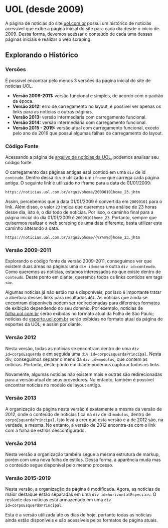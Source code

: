 # UOL (desde 2009)
A página de notícias do site [uol.com.br](http://uol.com.br) possui um histórico de notícias acessível que exibe a página inicial do site para cada dia desde o início de 2009. Dessa forma, devemos acessar o conteúdo de cada uma dessas páginas iniciais e realizar o web scraping.

## Explorando o Histórico

### Versões
É possível encontrar pelo menos 3 versões da página inicial do site de notícias UOL.
* **Versão 2009-2011:** versão funcional e simples, de acordo com o padrão da época.
* **Versão 2012:** erro de carregamento no layout, é possível ver apenas os links para as notícias e outras páginas.
* **Versão 2013:** versão intermediária com carregamento funcional.
* **Versão 2014:** versão intermediária com carregamento funcional.
* **Versão 2015 - 2019:** versão atual com carregamento funcional, exceto pelo ano de 2016 que possui algumas falhas de carregamento do layout.

### Código Fonte
Acessando a página de [arquivo de notícias da UOL](), podemos analisar seu código fonte.

O carregamento das páginas antigas está contido em uma `div` de id `conteudo`. Dentro dessa `div` é utilizado um `iframe` que carrega cada página antiga. O seguinte link é utilizado no iframe para a data de 01/01/2009:
```
https://noticias.uol.com.br/arquivohome/20090101home_23.jhtm
```
Assim, percebemos que a data 01/01/2009 é convertida em `20090101` para o link. Além disso, o valor `23` indica que queremos uma análise de 23 horas desse dia, isto é, o dia todo de notícias. Por isso, o caminho final para a página inicial do dia 01/01/2009 é `20090101home_23`. Portanto, sempre que quisermos realizar o web scraping de uma data diferente, basta utilizar este caminho alterando a data.
```
https://noticias.uol.com.br/arquivohome/{%Y%m%d}home_23.jhtm
```

### Versão 2009-2011
Explorando o código fonte da versão 2009-2011, conseguimos ver que existem duas áreas na página: uma `div id=menu` e outra `div id=conteudo`. Como queremos as notícias, estamos interessados no que existe dentro de `conteudo`. Deste ponto em diante, queremos todos os links contidos em tags `<a>`.

Algumas notícias já não estão mais disponíveis, por isso é importante tratar a abertura desses links para resultados `404`. As notícias que ainda se encontram disponíveis podem ser redirecionadas para diferentes formatos de exibição dependendo do seu domínio. Por exemplo, notícias de [folha.uol.com.br](http://folha.uol.com.br) serão exibidas no formato atual da Folha de São Paulo; notícias de [esporte.uol.com.br](http://esporte.uol.com.br) serão exibidas no formato atual da página de esportes da UOL; e assim por diante.

### Versão 2012
Nesta versão, todas as notícias se encontram dentro de uma `div id=corpoEsquerda` e em seguida uma `div id=corpoEsquerdaPrincipal`. Nesta div, conseguimos separar o menu da `div id=modulos`, que contem as notícias. Portanto, deste ponto em diante podemos capturar todos os links.

Novamente, algumas notícias não existem mais e outras são redirecionadas para a versão atual de seus provedores. No entanto, também é possível encontrar notícias no modelo de layout antigo.

### Versão 2013
A organização da página nesta versão é exatamente a mesma da versão de 2012, onde o conteúdo de notícias fica na `div` de id `modulos`, dentro de `corpoEsquerdaPrincipal`. Isto leva a crer que esta versão e a de 2012 são, na verdade, a mesma. No entanto, a versão de 2012 encontra-se com o link com a folha de estilos desconfigurado.

### Versão 2014
Nesta versão a organização também segue a mesma estrutura de markup, porém com uma nova folha de estilos. Dessa forma, a aparência muda mas o conteúdo segue disponível pelo mesmo processo.

### Versão 2015-2019
Nesta versão, a organização da página é modificada. Agora, as notícias de maior destaque estão separadas em uma `div id=horizontalEspeciais`. O restante das notícias está armazenado em uma `div id=corpoEsquerdaPrincipal`.

Esta é a versão utilizada até os dias de hoje, portanto todas as notícias ainda estão disponíveis e são acessíveis pelos formatos de página atuais.


